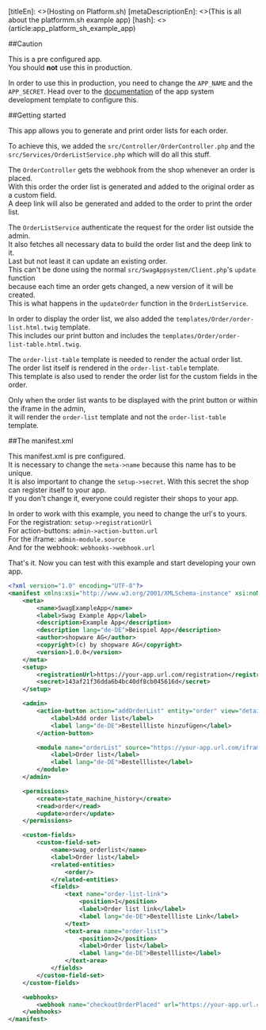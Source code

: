 [titleEn]: <>(Hosting on Platform.sh)
[metaDescriptionEn]: <>(This is all about the platformm.sh example app)
[hash]: <>(article:app_platform_sh_example_app)

##Caution

This is a pre configured app.  
You should **not** use this in production.
  
In order to use this in production, you need to change the `APP_NAME` and the `APP_SECRET`.
Head over to the [documentation](./45-platform-sh-delelopment-template.md) of the app system development template to configure this.

##Getting started

This app allows you to generate and print order lists for each order.
  
To achieve this, we added the `src/Controller/OrderController.php` and the `src/Services/OrderListService.php` which will do all this stuff.
  
The `OrderController` gets the webhook from the shop whenever an order is placed.  
With this order the order list is generated and added to the original order as a custom field.  
A deep link will also be generated and added to the order to print the order list.  

The `OrderListService` authenticate the request for the order list outside the admin.  
It also fetches all necessary data to build the order list and the deep link to it.  
Last but not least it can update an existing order.  
This can't be done using the normal `src/SwagAppsystem/Client.php`'s `update` function  
because each time an order gets changed, a new version of it will be created.  
This is what happens in the `updateOrder` function in the `OrderListService`. 

In order to display the order list, we also added the `templates/Order/order-list.html.twig` template.  
This includes our print button and includes the `templates/Order/order-list-table.html.twig`.  

The `order-list-table` template is needed to render the actual order list.  
The order list itself is rendered in the `order-list-table` template.  
This template is also used to render the order list for the custom fields in the order.   

Only when the order list wants to be displayed with the print button or within the iframe in the admin,  
it will render the `order-list` template and not the `order-list-table` template.  

##The manifest.xml

This manifest.xml is pre configured.  
It is necessary to change the `meta->name` because this name has to be unique.  
It is also important to change the `setup->secret`. With this secret the shop can register itself to your app.  
If you don't change it, everyone could register their shops to your app.
  
In order to work with this example, you need to change the url's to yours.  
For the registration: `setup->registrationUrl`  
For action-buttons: `admin->action-button.url`  
For the iframe: `admin-module.source`  
And for the webhook: `webhooks->webhook.url` 

That's it. Now you can test with this example and start developing your own app. 

```xml
<?xml version="1.0" encoding="UTF-8"?>
<manifest xmlns:xsi="http://www.w3.org/2001/XMLSchema-instance" xsi:noNamespaceSchemaLocation="https://raw.githubusercontent.com/shopware/app-system/0.1.0/src/Core/Content/App/Manifest/Schema/manifest-1.0.xsd">
    <meta>
        <name>SwagExampleApp</name>
        <label>Swag Example App</label>
        <description>Example App</description>
        <description lang="de-DE">Beispiel App</description>
        <author>shopware AG</author>
        <copyright>(c) by shopware AG</copyright>
        <version>1.0.0</version>
    </meta>
    <setup>
        <registrationUrl>https://your-app.url.com/registration</registrationUrl>
        <secret>143af21f36dda6b4bc40df8cb045616d</secret>
    </setup>

    <admin>
        <action-button action="addOrderList" entity="order" view="detail" url="https://your-app-url.com/actionbutton/add/orderlist">
            <label>Add order list</label>
            <label lang="de-DE">Bestellliste hinzufügen</label>
        </action-button>

        <module name="orderList" source="https://your-app.url.com/iframe/orderlist">
            <label>Order list</label>
            <label lang="de-DE">Bestellliste</label>
        </module>
    </admin>

    <permissions>
        <create>state_machine_history</create>
        <read>order</read>
        <update>order</update>
    </permissions>

    <custom-fields>
        <custom-field-set>
            <name>swag_orderlist</name>
            <label>Order list</label>
            <related-entities>
                <order/>
            </related-entities>
            <fields>
                <text name="order-list-link">
                    <position>1</position>
                    <label>Order list link</label>
                    <label lang="de-DE">Bestellliste Link</label>
                </text>
                <text-area name="order-list">
                    <position>2</position>
                    <label>Order list</label>
                    <label lang="de-DE">Bestellliste</label>
                </text-area>
            </fields>
        </custom-field-set>
    </custom-fields>

    <webhooks>
        <webhook name="checkoutOrderPlaced" url="https://your-app.url.com/hooks/order/placed" event="checkout.order.placed"/>
    </webhooks>
</manifest>
```
